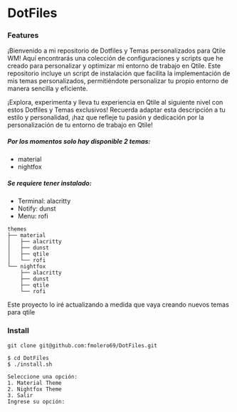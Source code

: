 # DotFiles

### Features
¡Bienvenido a mi repositorio de Dotfiles y Temas personalizados para Qtile WM! 
Aquí encontrarás una colección de configuraciones y scripts que he creado para personalizar y optimizar mi entorno de trabajo en Qtile. Este repositorio incluye un script de instalación que facilita la implementación de mis temas personalizados, permitiéndote personalizar tu propio entorno de manera sencilla y eficiente. 

¡Explora, experimenta y lleva tu experiencia en Qtile al siguiente nivel con estos Dotfiles y Temas exclusivos! Recuerda adaptar esta descripción a tu estilo y personalidad, ¡haz que refleje tu pasión y dedicación por la personalización de tu entorno de trabajo en Qtile!

##### Por los momentos solo hay disponible 2 temas:
- material
- nightfox

##### Se requiere tener instalado:
- Terminal: alacritty
- Notify: dunst
- Menu: rofi

```
themes
├── material
│   ├── alacritty
│   ├── dunst
│   ├── qtile
│   └── rofi
└── nightfox
    ├── alacritty
    ├── dunst
    ├── qtile
    └── rofi
```

Este proyecto lo iré actualizando a medida que vaya creando nuevos temas para qtile

### Install

```
git clone git@github.com:fmolero69/DotFiles.git

```

```
$ cd DotFiles
$ ./install.sh
```
```
Seleccione una opción:
1. Material Theme
2. Nightfox Theme
3. Salir
Ingrese su opción:
```

